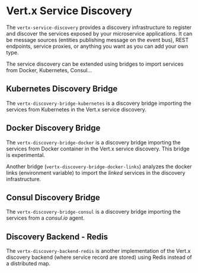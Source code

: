 # Vert.x Service Discovery

The `vertx-service-discovery` provides a discovery infrastructure to register and discover the services exposed by your
microservice applications. It can be message sources (entities publishing message on the event bus), REST endpoints,
service proxies, or anything you want as you can add your own type.

The service discovery can be extended using bridges to import services from Docker, Kubernetes, Consul...

## Kubernetes Discovery Bridge

The `vertx-discovery-bridge-kubernetes` is a discovery bridge importing the services from Kubernetes in the Vert.x service discovery.

## Docker Discovery Bridge

The `vertx-discovery-bridge-docker` is a discovery bridge importing the services from Docker container in the Vert.x service discovery. This bridge is experimental.

Another bridge (`vertx-discovery-bridge-docker-links`) analyzes the docker links (environment variable) to import the
 _linked_ services in the discovery infrastructure.

## Consul Discovery Bridge

The `vertx-discovery-bridge-consul` is a discovery bridge importing the services from a _consul.io_ agent.

## Discovery Backend - Redis

The `vertx-discovery-backend-redis` is another implementation of the Vert.x discovery backend (where service record 
are stored) using Redis instead of a distributed map.
